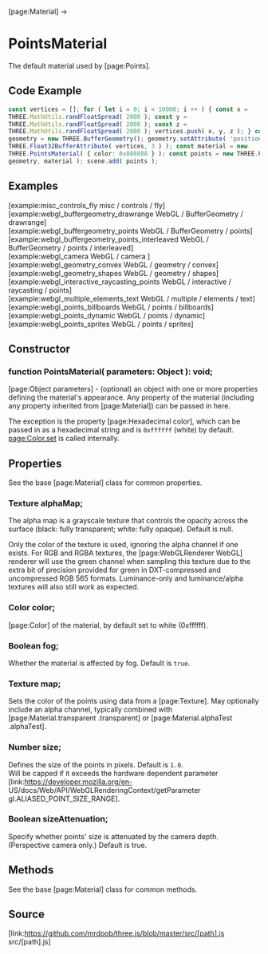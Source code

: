 [page:Material] →

# PointsMaterial

The default material used by [page:Points].

## Code Example

  
```ts  
const vertices = []; for ( let i = 0; i < 10000; i ++ ) { const x =
THREE.MathUtils.randFloatSpread( 2000 ); const y =
THREE.MathUtils.randFloatSpread( 2000 ); const z =
THREE.MathUtils.randFloatSpread( 2000 ); vertices.push( x, y, z ); } const
geometry = new THREE.BufferGeometry(); geometry.setAttribute( 'position', new
THREE.Float32BufferAttribute( vertices, 3 ) ); const material = new
THREE.PointsMaterial( { color: 0x888888 } ); const points = new THREE.Points(
geometry, material ); scene.add( points );  
```  

## Examples

[example:misc_controls_fly misc / controls / fly]  
[example:webgl_buffergeometry_drawrange WebGL / BufferGeometry / drawrange]  
[example:webgl_buffergeometry_points WebGL / BufferGeometry / points]  
[example:webgl_buffergeometry_points_interleaved WebGL / BufferGeometry /
points / interleaved]  
[example:webgl_camera WebGL / camera ]  
[example:webgl_geometry_convex WebGL / geometry / convex]  
[example:webgl_geometry_shapes WebGL / geometry / shapes]  
[example:webgl_interactive_raycasting_points WebGL / interactive / raycasting
/ points]  
[example:webgl_multiple_elements_text WebGL / multiple / elements / text]  
[example:webgl_points_billboards WebGL / points / billboards]  
[example:webgl_points_dynamic WebGL / points / dynamic]  
[example:webgl_points_sprites WebGL / points / sprites]

## Constructor

###  function PointsMaterial( parameters: Object ): void;

[page:Object parameters] - (optional) an object with one or more properties
defining the material's appearance. Any property of the material (including
any property inherited from [page:Material]) can be passed in here.  
  
The exception is the property [page:Hexadecimal color], which can be passed in
as a hexadecimal string and is `0xffffff` (white) by default.
[page:Color.set]( color ) is called internally.

## Properties

See the base [page:Material] class for common properties.

###  Texture alphaMap;

The alpha map is a grayscale texture that controls the opacity across the
surface (black: fully transparent; white: fully opaque). Default is null.  
  
Only the color of the texture is used, ignoring the alpha channel if one
exists. For RGB and RGBA textures, the [page:WebGLRenderer WebGL] renderer
will use the green channel when sampling this texture due to the extra bit of
precision provided for green in DXT-compressed and uncompressed RGB 565
formats. Luminance-only and luminance/alpha textures will also still work as
expected.

###  Color color;

[page:Color] of the material, by default set to white (0xffffff).

###  Boolean fog;

Whether the material is affected by fog. Default is `true`.

###  Texture map;

Sets the color of the points using data from a [page:Texture]. May optionally
include an alpha channel, typically combined with [page:Material.transparent
.transparent] or [page:Material.alphaTest .alphaTest].

###  Number size;

Defines the size of the points in pixels. Default is `1.0`.  
Will be capped if it exceeds the hardware dependent parameter
[link:https://developer.mozilla.org/en-
US/docs/Web/API/WebGLRenderingContext/getParameter
gl.ALIASED_POINT_SIZE_RANGE].

###  Boolean sizeAttenuation;

Specify whether points' size is attenuated by the camera depth. (Perspective
camera only.) Default is true.

## Methods

See the base [page:Material] class for common methods.

## Source

[link:https://github.com/mrdoob/three.js/blob/master/src/[path].js
src/[path].js]

